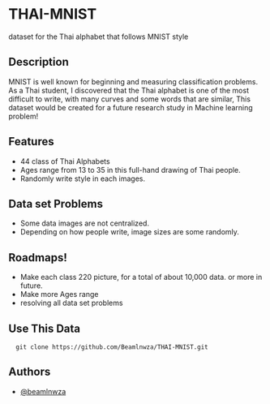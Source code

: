 # THAI-MNIST 

dataset for the Thai alphabet that follows MNIST style

## Description

MNIST is well known for beginning and measuring classification problems. As a Thai student, I discovered that the Thai alphabet is one of the most difficult to write, with many curves and some words that are similar, This dataset would be created for a future research study in Machine learning problem!

## Features

-   44 class of Thai Alphabets
-   Ages range from 13 to 35 in this full-hand drawing of Thai people.
-   Randomly write style in each images.

## Data set Problems

-   Some data images are not centralized.
-   Depending on how people write, image sizes are some randomly.

## Roadmaps!

-   Make each class 220 picture, for a total of about 10,000 data. or more in future.
-   Make more Ages range
-   resolving all data set problems

## Use This Data

```
  git clone https://github.com/Beamlnwza/THAI-MNIST.git
```

## Authors

-   [@beamlnwza](https://github.com/Beamlnwza)
